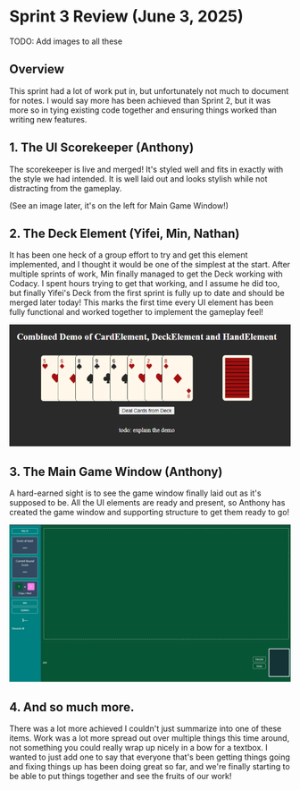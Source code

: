 # Sprint 3 Review (June 3, 2025)

TODO: Add images to all these

## Overview
This sprint had a lot of work put in, but unfortunately not much to document for notes. I would say more has been achieved than Sprint 2, but it was more so in tying existing code together and ensuring things worked than writing new features.

## 1. The UI Scorekeeper (Anthony)
The scorekeeper is live and merged! It's styled well and fits in exactly with the style we had intended. It is well laid out and looks stylish while not distracting from the gameplay.

(See an image later, it's on the left for Main Game Window!)

## 2. The Deck Element (Yifei, Min, Nathan)
It has been one heck of a group effort to try and get this element implemented, and I thought it would be one of the simplest at the start. After multiple sprints of work, Min finally managed to get the Deck working with Codacy. I spent hours trying to get that working, and I assume he did too, but finally Yifei's Deck from the first sprint is fully up to date and should be merged later today! This marks the first time every UI element has been fully functional and worked together to implement the gameplay feel!

![Deck Element Demo](resources/UI-Demo-spr3rev..png)

## 3. The Main Game Window (Anthony)
A hard-earned sight is to see the game window finally laid out as it's supposed to be. All the UI elements are ready and present, so Anthony has created the game window and supporting structure to get them ready to go!

![Game Window Demo](resources/Scorekeeper-and-Layout-Demo-spr3rev.png)

## 4. And so much more.
There was a lot more achieved I couldn't just summarize into one of these items. Work was a lot more spread out over multiple things this time around, not something you could really wrap up nicely in a bow for a textbox. I wanted to just add one to say that everyone that's been getting things going and fixing things up has been doing great so far, and we're finally starting to be able to put things together and see the fruits of our work!
